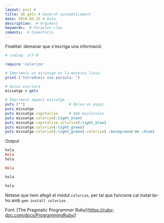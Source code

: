 ```yaml
---
layout: post #
title: 56 gets # Generat automàticament
date: 2019-05-25 # Data
description:  # Argument
keywords:  # Paraules clau
coments:  # Comentaris
---
```


Finalitat: demanar que s'escriga una informació

```ruby
# coding: utf-8

require 'colorize'

# Imprimeix un missatge en la mateixa línia
print ("Introdueix una paraula: ")

# Deixa escriure
missatge = gets

# Imprimeix aquest missatge
puts ("")                    # Deixa un espai
puts missatge
puts missatge.capitalize     # Amb majúscules
puts missatge.colorize(:light_blue)
puts missatge.capitalize.colorize(:light_blue)
puts missatge.colorize(:light_green)
puts missatge.colorize(:light_green).colorize( :background => :blue)
```


Output

```ruby
hola
Hola
hola

Hola

hola

hola
```
Nótese que hem afegit el mòdul `colorize`, per tal que funcione cal instal·lar-ho amb `gem install colorize`.

Font: [The Pragmatic Programmer Ruby[(https://ruby-doc.com/docs/ProgrammingRuby/)
